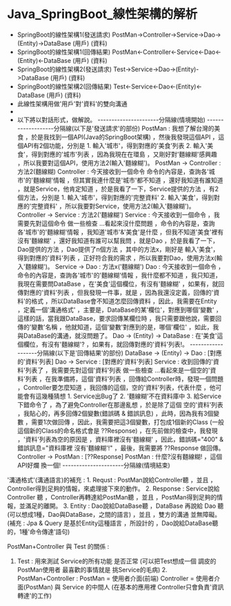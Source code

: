 # Java_SpringBoot_線性架構的解析

- SpringBoot的線性架構1(發送請求)
  PostMan->Controller->Service->Dao->(Entity)->DataBase
  (用戶)                                       (資料)
- SpringBoot的線性架構1(回傳結果)
  PostMan<-Controller<-Service<-Dao<-(Entity)<-DataBase
  (用戶)                                       (資料)
- SpringBoot的線性架構2(發送請求)
  Test->Service->Dao->(Entity)->DataBase
  (用戶)                        (資料)
- SpringBoot的線性架構2(回傳結果)
  Test<-Service<-Dao<-(Entity)<-DataBase
  (用戶)                        (資料)
- 此線性架構用做'用戶'對'資料'的雙向溝通
- 
- 以下將以對話形式，做解說。
----------------------分隔線(情境開始)
    -------------------分隔線(以下是'發送請求'的部份)
PostMan : 我想了解台灣的美食
                ，於是我找到一個API(Java的SpringBoot架構)
                ，然後我發現這個API
                ，這個API有2個功能，分別是 1. 輸入'城市'，得到對應的'美食'列表
                                         2. 輸入'美食'，得到對應的'城市'列表
                ，因為我現在在環島
                ，又剛好對'麵線糊'感興趣
                ，所以我要對這個API，使用方法2(輸入'麵線糊')。
PostMan -> Controller : 
                方法2(麵線糊)
Controller : 今天接收到一個命令
                   命令的內容是，查詢各'城市'的'麵線糊'情報
                   ，但其實我連什麼是'城市'都不知道
                   ，還好我知道有誰知道
                   ，就是Service，他肯定知道
                   ，於是我看了一下，Service提供的方法
                   ，有2個方法，分別是  1. 輸入'城市'，得到對應的'完整資料'
                                                  2. 輸入'美食'，得到對應的'完整資料'
                   ，所以我要對Service，使用方法2(輸入'麵線糊')。
Controller -> Service : 方法2('麵線糊')
Service : 今天接收到一個命令
			  ，我需要先對這個命令 做一些檢查
		    ...看起來沒什麼問題
        ，命令的內容是，查詢各'城市'的'麵線糊'情報
        ，我知道'城市'&'美食'是什麼
        ，但我不知道'美食'裡有沒有'麵線糊'
        ，還好我知道有誰可以幫我問
        ，就是Dao
        ，於是我看了一下，Dao提供的方法
        ，Dao提供了n個方法
        ，其中的方法x，剛好是
                      輸入'美食'，得到對應的'資料'列表
        ，正好符合我的需求
        ，所以我要對Dao，使用方法x(輸入'麵線糊')。
Service -> Dao : 方法x('麵線糊')
Dao :    今天接收到一個命令
         ，命令的內容是，查詢各'城市'的'麵線糊'情報
         ，我什麼都不知道
         ，我只知道，我現在需要問DataBase
         ，在'美食'這個欄位，有沒有'麵線糊'
         ，如果有，就回傳對應的'資料'列表
         ，但我發現一件事，就是
         ，因為我還沒定義，回傳的'資料'的格式
         ，所以DataBase會不知道怎麼回傳資料
         ，因此，我需要在Entity
         ，定義一個'溝通格式'
         ，主要是，DataBase的某'欄位'，對應到哪個'變數'
         ，這樣的話，當我跟DataBase，要求回傳某欄位時
         ，我只需要跟他說，需要回傳的'變數'名稱
         ，他就知道，這個'變數'對應到的是，哪個'欄位'
         ，如此，我與DataBase的溝通，就沒問題了。
Dao -> (Entity) -> DataBase : 
         在'美食'這個欄位，有沒有'麵線糊'?
         ，如果有，就回傳對應的'資料'列表!。
    -------------------分隔線(以下是'回傳結果'的部份)
DataBase -> (Entity) -> Dao : 
	     [對應的'資料'列表]
Dao -> Service : 
	     [對應的'資料'列表]
Service : 
    收到回傳的'資料'列表了
    ，我需要先對這個'資料'列表 做一些檢查
		...看起來是一個空的'資料'列表
		，在我準備將，這個'資料'列表 
		，回傳給Controller時，發現一個問題
		，Controller要怎麼知道 
		，我回傳的這個，空的'資料'列表，代表什麼
		，他可能會有這幾種猜想
		       1. Service出Bug了
		       2. '麵線糊'不在資料庫中
		       3. 給Service下錯命令了
		，為了避免Controller在那邊亂想
		，於是除了這個 空的'資料'列表
		，我貼心的，再多回傳2個變數(錯誤碼 & 錯誤訊息)
		，此時，因為我有3個變數 
		，需要1次做回傳
		，因此，我需要把這3個變數，打包成1個新的Class
		(一般 這個新的Class的命名格式會是
             ??Response)
		，在先前做的檢查中，我發現
		，'資料'列表為空的原因是
		，資料庫裡沒有'麵線糊'
		，因此，錯誤碼="400" & 錯誤訊息="資料庫裡 沒有'麵線糊'!"
		，最後，我需要將 ??Response 做回傳。
Controller -> PostMan : 
        [??Response]
PostMan : 
        什麼?沒有麵線糊!
        ，這個API好爛 換一個!
----------------------分隔線(情境結束)


'溝通格式'(溝通語言)的補充 : 
       1. Requst :     PostMan說給Controller聽
                         ，並且 
                         ，Controller得到足夠的情報，來處理接下來的動作。
       2. Response :   Service說給Controller 聽
                         ，Controller再轉達給PostMan聽
                         ，並且 
                         ，PostMan得到足夠的情報，並滿足的離開。
       3. Entity :     Dao說給DataBase聽
                         ，DataBase 再說給 Dao 聽
                         (可以想成1種，Dao與DataBase，之間的語言)
                         ，並且
                         ，雙方的溝通 並無障礙。
                         (補充 : Jpa & Query 是基於Entity這種語言
                                ，所設計的
                                ，Dao說給DataBase聽的，1種'命令傳達'語句)

PostMan+Controller 與 Test 的關係 : 
   1. Test :    用來測試 Service的所有功能 是否正常
                (可以把Test想成一個 
                 調皮的PostMan使用者
                 最喜歡的事情就是
                 挑Service的毛病)
    2. PostMan+Controller : 
            PostMan = 使用者介面(前端)
            Controller = 使用者介面(PostMan) 與 Service 的中間人
                         (在基本的應用裡 Controller只會負責'資訊轉達'的工作)



